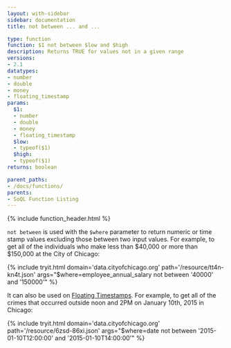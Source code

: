 ```yaml
---
layout: with-sidebar
sidebar: documentation
title: not between ... and ...

type: function
function: $1 not between $low and $high
description: Returns TRUE for values not in a given range
versions:
- 2.1
datatypes:
- number
- double
- money
- floating_timestamp
params:
  $1:
  - number
  - double
  - money
  - floating_timestamp
  $low:
  - typeof($1)
  $high:
  - typeof($1)
returns: boolean

parent_paths: 
- /docs/functions/
parents: 
- SoQL Function Listing 
---
```


{% include function_header.html %}

`not between` is used with the `$where` parameter to return numeric or time stamp values excluding those between two input values. For example, to get all of the individuals who make less than $40,000 or more than $150,000 at the City of Chicago:

{% include tryit.html domain='data.cityofchicago.org' path='/resource/tt4n-kn4t.json' args="$where=employee_annual_salary not between '40000' and '150000'" %}

It can also be used on [Floating Timestamps](/docs/datatypes/floating_timestamp.html). For example, to get all of the crimes that occurred outside noon and 2PM on January 10th, 2015 in Chicago:

{% include tryit.html domain='data.cityofchicago.org' path='/resource/6zsd-86xi.json' args="$where=date not between '2015-01-10T12:00:00' and '2015-01-10T14:00:00'" %}
